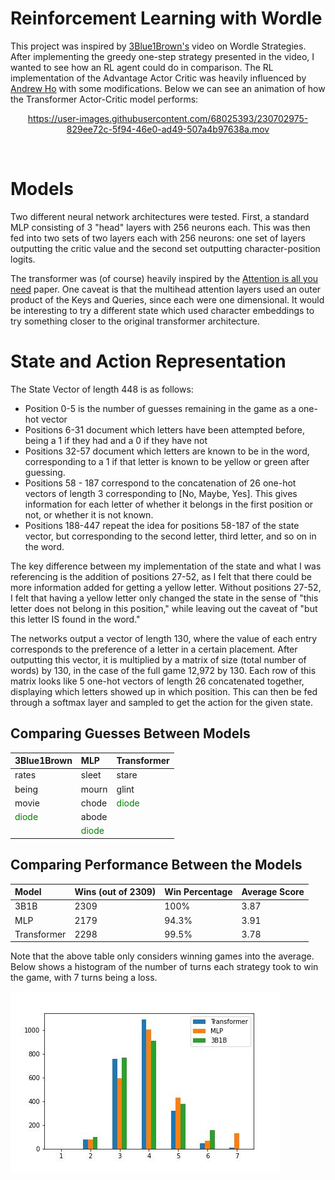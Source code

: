 # Reinforcement Learning with Wordle

This project was inspired by [3Blue1Brown's](https://www.youtube.com/watch?v=v68zYyaEmEA) video on Wordle Strategies. After implementing the greedy one-step strategy presented in the video, I wanted to see how an RL agent could do in comparison. The RL implementation of the Advantage Actor Critic was heavily influenced by [Andrew Ho](https://wandb.ai/andrewkho/wordle-solver/reports/Solving-Wordle-with-Reinforcement-Learning--VmlldzoxNTUzOTc4) with some modifications. Below we can see an animation of how the Transformer Actor-Critic model performs:



<center>    

https://user-images.githubusercontent.com/68025393/230702975-829ee72c-5f94-46e0-ad49-507a4b97638a.mov

</center>​

# Models
Two different neural network architectures were tested. First, a standard MLP consisting of 3 "head" layers with 256 neurons each. This was then fed into two sets of two layers each with 256 neurons: one set of layers outputting the critic value and the second set outputting character-position logits.

The transformer was (of course) heavily inspired by the [Attention is all you need](https://arxiv.org/abs/1706.03762) paper. One caveat is that the multihead attention layers used an outer product of the Keys and Queries, since each were one dimensional. It would be interesting to try a different state which used character embeddings to try something closer to the original transformer architecture.



# State and Action Representation

The State Vector of length 448 is as follows:

- Position 0-5 is the number of guesses remaining in the game as a one-hot vector
- Positions 6-31 document which letters have been attempted before, being a 1 if they had and a 0 if they have not
- Positions 32-57 document which letters are known to be in the word, corresponding to a 1 if that letter is known to be yellow or green after guessing.
- Positions 58 - 187 correspond to the concatenation of 26 one-hot vectors of length 3 corresponding to [No, Maybe, Yes]. This gives information for each letter of whether it belongs in the first position or not, or whether it is not known.
- Positions 188-447 repeat the idea for positions 58-187 of the state vector, but corresponding to the second letter, third letter, and so on in the word.

The key difference between my implementation of the state and what I was referencing is the addition of positions 27-52, as I felt that there could be more information added for getting a yellow letter. Without positions 27-52, I felt that having a yellow letter only changed the state in the sense of "this letter does not belong in this position," while leaving out the caveat of "but this letter IS found in the word."

The networks output a vector of length 130, where the value of each entry corresponds to the preference of a letter in a certain placement. After outputting this vector, it is multiplied by a matrix of size (total number of words) by 130, in the case of the full game 12,972 by 130. Each row of this matrix looks like 5 one-hot vectors of length 26 concatenated together, displaying which letters showed up in which position. This can then be fed through a softmax layer and sampled to get the action for the given state.


## Comparing Guesses Between Models
<center>

| 3Blue1Brown | MLP | Transformer |
| :-- | :-- | :-- |
| rates | sleet | stare |
| being | mourn | glint | 
|movie | chode | <span style="color:green"> diode </span>  |
| <span style="color:green"> diode </span> | abode | | 
| | <span style="color:green"> diode </span>  | 

</center>


## Comparing Performance Between the Models

<center>

| Model | Wins (out of 2309)| Win Percentage | Average Score |
| :-- | :-- | :-- | :-- |
| 3B1B | 2309 | 100% | 3.87 |
| MLP | 2179 | 94.3% | 3.91 | 
| Transformer | 2298 | 99.5% | 3.78 |

</center>

Note that the above table only considers winning games into the average. Below shows a histogram of the number of turns each strategy took to win the game, with 7 turns being a loss. 
    
<p align='center'>
    
![hist](/assets/hist.jpeg)

</p>






